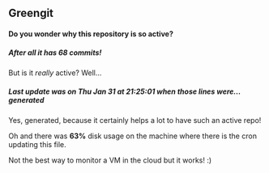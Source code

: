 ## Greengit

#### Do you wonder why this repository is so active?

##### After all it has 68 commits!

But is it *really* active? Well...

##### Last update was on Thu Jan 31 at 21:25:01 when those lines were... generated

Yes, generated, because it certainly helps a lot to have such an active repo!

Oh and there was **63%** disk usage on the machine
where there is the cron updating this file.

Not the best way to monitor a VM in the cloud but it works! :)
